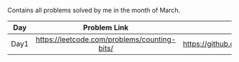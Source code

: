 Contains all problems solved by me in the month of March.

| Day           | Problem Link                                 |           Solution Link               |
| ------------- |:--------------------------------------------:| -------------------------------------------------------------------------:|
| Day1          | https://leetcode.com/problems/counting-bits/ | https://github.com/ritikjain833/Leetcode_Solved_Problems/blob/main/LeetcodeDailyMarchChallenge/Counting_bits.cpp |
